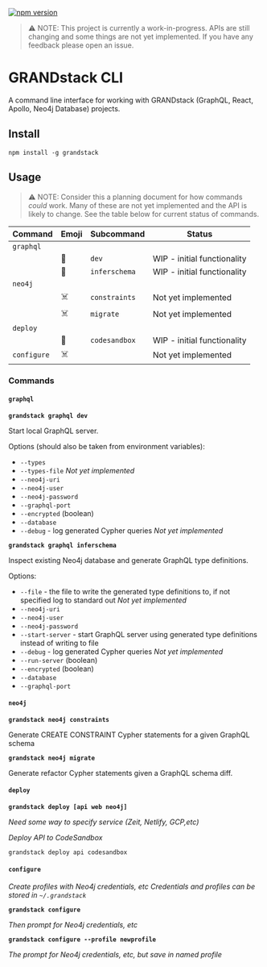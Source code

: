 [![npm version](https://badge.fury.io/js/grandstack.svg)](https://badge.fury.io/js/grandstack)

> ⚠️ NOTE: This project is currently a work-in-progress. APIs are still changing and some things are not yet implemented. If you have any feedback please open an issue.

# GRANDstack CLI

A command line interface for working with GRANDstack (GraphQL, React, Apollo, Neo4j Database) projects.


## Install

```
npm install -g grandstack
```

## Usage

> ⚠️ NOTE: Consider this a planning document for how commands *could* work. Many of these are not yet implemented and the API is likely to change. See the table below for current status of commands.

|Command |Emoji | Subcommand |Status |
|--------|------|------------|-------|
| `graphql`  |      |             |       |
|            | 🚧 | `dev`         | WIP - initial functionality  |
|            | 🚧 | `inferschema` | WIP - initial functionality  |
| `neo4j`    |     |              |                              |
|            | ☠️ | `constraints` | Not yet implemented          |
|            | ☠️ | `migrate`     | Not yet implemented          |
| `deploy`   |     |              |                              |
|            | 🚧 | `codesandbox` | WIP - initial functionality  |
| `configure`| ☠️ |               | Not yet implemented          |



### Commands

#### `graphql`

**`grandstack graphql dev`**

Start local GraphQL server.

Options (should also be taken from environment variables):
  * `--types`
  * `--types-file` *Not yet implemented*
  * `--neo4j-uri`
  * `--neo4j-user`
  * `--neo4j-password`
  * `--graphql-port`
  * `--encrypted` (boolean)
  * `--database`
  * `--debug` - log generated Cypher queries *Not yet implemented*


**`grandstack graphql inferschema`**

Inspect existing Neo4j database and generate GraphQL type definitions.

Options:
  * `--file` - the file to write the generated type definitions to, if not specified log to standard out *Not yet implemented*
  * `--neo4j-uri`
  * `--neo4j-user`
  * `--neo4j-password`
  * `--start-server` - start GraphQL server using generated type definitions instead of writing to file
  * `--debug` - log generated Cypher queries *Not yet implemented*
  * `--run-server` (boolean)
  * `--encrypted` (boolean)
  * `--database`
  * `--graphql-port`

#### `neo4j`

**`grandstack neo4j constraints`**

Generate CREATE CONSTRAINT Cypher statements for a given GraphQL schema

**`grandstack neo4j migrate`**

Generate refactor Cypher statements given a GraphQL schema diff.

#### `deploy`

**`grandstack deploy [api web neo4j]`**

*Need some way to specify service (Zeit, Netlify, GCP,etc)*

*Deploy API to CodeSandbox*

```
grandstack deploy api codesandbox
```

#### `configure`

*Create profiles with Neo4j credentials, etc*
*Credentials and profiles can be stored in `~/.grandstack`*

**`grandstack configure`**

*Then prompt for Neo4j credentials, etc*

**`grandstack configure --profile newprofile`**

*The prompt for Neo4j credentials, etc, but save in named profile*


